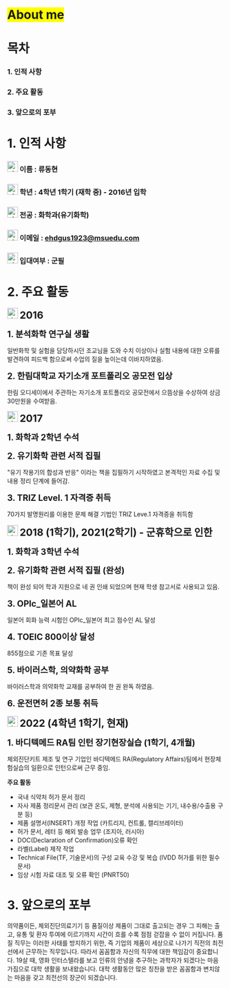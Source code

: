 # <span style="background-color:yellow">About me</span>
# 목차
### 1. 인적 사항
### 2. 주요 활동
### 3. 앞으로의 포부
##
# 1. 인적 사항
###  <img width="25" alt="star1" src="https://user-images.githubusercontent.com/78655692/151471925-e5f35751-d4b9-416b-b41d-a059267a09e3.png"> 이름 : 류동현
###  <img width="25" alt="star1" src="https://user-images.githubusercontent.com/78655692/151471925-e5f35751-d4b9-416b-b41d-a059267a09e3.png"> 학년 : 4학년 1학기 (재학 중) - 2016년 입학
### <img width="25" alt="star1" src="https://user-images.githubusercontent.com/78655692/151471925-e5f35751-d4b9-416b-b41d-a059267a09e3.png"> 전공 : 화학과(유기화학)
### <img width="25" alt="star1" src="https://user-images.githubusercontent.com/78655692/151471925-e5f35751-d4b9-416b-b41d-a059267a09e3.png"> 이메일 : ehdgus1923@msuedu.com
### <img width="25" alt="star1" src="https://user-images.githubusercontent.com/78655692/151471925-e5f35751-d4b9-416b-b41d-a059267a09e3.png"> 입대여부 : 군필
##
# 2. 주요 활동
<img width="25" alt="star1" src="https://user-images.githubusercontent.com/78655692/151471925-e5f35751-d4b9-416b-b41d-a059267a09e3.png"> <span style="font-size:165%">**2016** </span> 

<span style="font-size:140%">**1. 분석화학 연구실 생활**</span>


일반화학 및 실험을 담당하시던 조교님을 도와 수치 이상이나 실험 내용에 대한 오류를 발견하여 피드백 함으로써 수업의 질을 높이는데 이바지하였음.

<span style="font-size:140%">**2. 한림대학교 자기소개 포트폴리오 공모전 입상**</span>


한림 오디세이에서 주관하는 자기소개 포트폴리오 공모전에서 으뜸상을 수상하여 상금 30만원을 수여받음.


<img width="25" alt="star1" src="https://user-images.githubusercontent.com/78655692/151471925-e5f35751-d4b9-416b-b41d-a059267a09e3.png"> <span style="font-size:165%">**2017** </span> 

<span style="font-size:140%">**1. 화학과 2학년 수석**</span>


<span style="font-size:140%">**2. 유기화학 관련 서적 집필**</span>

"유기 작용기의 합성과 반응" 이라는 책을 집필하기 시작하였고 본격적인 자료 수집 및 내용 정리 단계에 들어감.

<span style="font-size:140%">**3. TRIZ Level. 1 자격증 취득**</span>

70가지 발명원리를 이용한 문제 해결 기법인 TRIZ Leve.1 자격증을 취득함

<img width="25" alt="star1" src="https://user-images.githubusercontent.com/78655692/151471925-e5f35751-d4b9-416b-b41d-a059267a09e3.png"> <span style="font-size:165%">**2018 (1학기), 2021(2학기) - 군휴학으로 인한** </span> 


<span style="font-size:140%">**1. 화학과 3학년 수석**</span> 

<span style="font-size:140%">**2. 유기화학 관련 서적 집필 (완성)**</span>

책이 완성 되어 학과 지원으로 네 권 인쇄 되었으며 현재 학생 참고서로 사용되고 있음.

<span style="font-size:140%">**3. OPIc_일본어 AL**

일본어 회화 능력 시험인 OPIc_일본어 최고 점수인 AL 달성

<span style="font-size:140%">**4. TOEIC 800이상 달성**

855점으로 기존 목표 달성

<span style="font-size:140%">**5. 바이러스학, 의약화학 공부**

바이러스학과 의약화학 교재를 공부하여 한 권 완독 하였음.

<span style="font-size:140%">**6. 운전면허 2종 보통 취득**


<img width="25" alt="star1" src="https://user-images.githubusercontent.com/78655692/151471925-e5f35751-d4b9-416b-b41d-a059267a09e3.png"> <span style="font-size:165%">**2022 (4학년 1학기, 현재)** </span>

<span style="font-size:140%">**1. 바디텍메드 RA팀 인턴 장기현장실습 (1학기, 4개월)**</span>

체외진단키트 제조 및 연구 기업인 바디텍메드 RA(Regulatory Affairs)팀에서 현장체험실습의 일환으로 인턴으로써 근무 중임.

**주요 활동**

- 국내 식약처 허가 문서 정리
- 자사 제품 정리문서 관리 (보관 온도, 제형, 분석에 사용되는 기기, 내수용/수출용 구분 등)
- 제품 설명서(INSERT) 개정 작업 (카트리지, 컨트롤, 캘리브레이터)
- 허가 문서, 레터 등 해외 발송 업무 (조지아, 러시아)
- DOC(Declaration of Confirmation)오류 확인
- 라벨(Label) 제작 작업
- Technical File(TF, 기술문서)의 구성 교육 수강 및 복습 (IVDD 허가를 위한 필수 문서)
- 임상 시험 자료 대조 및 오류 확인 (PNRT50)

# 3. 앞으로의 포부

의약품이든, 체외진단의료기기 등 품질이상 제품이 그대로 출고되는 경우 그 피해는 출고, 유통 및 환자 투여에 이르기까지 시간이 흐를 수록 점점 걷잡을 수 없이 커집니다. 품질 직무는 이러한 사태를 방지하기 위한, 즉 기업의 제품이 세상으로 나가기 직전의 최전선에서 근무하는 직무입니다. 따라서 꼼꼼함과 자신의 직무에 대한 책임감이 중요합니다. 19살 때, 영화 인터스텔라를 보고 인류의 안녕을 추구하는 과학자가 되겠다는 마음 가짐으로 대학 생활을 보내왔습니다.  대학 생활동안 많은 칭찬을 받은 꼼꼼함과 변치않는 마음을 갖고 최전선의 장군이 되겠습니다.

